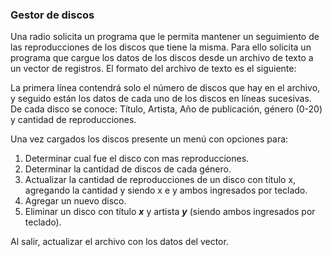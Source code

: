 ### Gestor de discos
Una radio solicita un programa que le permita mantener un seguimiento de las reproducciones de los discos que tiene la misma. Para ello solicita un programa que cargue los datos de los discos desde un archivo de texto a un vector de registros. El formato del archivo de texto es el siguiente:

La primera línea contendrá solo el número de discos que hay en el archivo, y seguido están los datos de cada uno de los discos en líneas sucesivas. De cada disco se conoce: Título, Artista, Año de publicación, género (0-20) y cantidad de reproducciones.

Una vez cargados los discos presente un menú con opciones para:

1. Determinar cual fue el disco con mas reproducciones.
2. Determinar la cantidad de discos de cada género.
3. Actualizar la cantidad de reproducciones de un disco con título x, agregando la cantidad y siendo x e y ambos ingresados por teclado.
4. Agregar un nuevo disco.
5. Eliminar un disco con título **_x_** y artista _**y**_ (siendo ambos ingresados por teclado).

Al salir, actualizar el archivo con los datos del vector.
